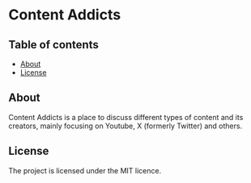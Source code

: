 # Content Addicts

## Table of contents

- [About](#about)
- [License](#license)

## About

Content Addicts is a place to discuss different types of content and its creators, mainly focusing on Youtube, X (formerly Twitter) and others.

## License

The project is licensed under the MIT licence.
